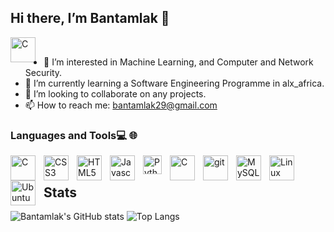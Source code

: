 ## Hi there, I’m Bantamlak 👋

<a href="https://www.linkedin.com/in/bantamlak-tilahun-352514200"><img align="left" alt="C" width="40px" style="padding-right:10px" img src="https://cdn.jsdelivr.net/gh/devicons/devicon/icons/linkedin/linkedin-original.svg" />
</a>
<br>
  
- 👀 I’m interested in Machine Learning, and Computer and Network Security.
- 🌱 I’m currently learning a Software Engineering Programme in alx_africa.
- 💞️ I’m looking to collaborate on any projects.
- 📫 How to reach me: bantamlak29@gmail.com

### Languages and Tools💻 🌐

<img align="left" alt="C" width="40px" style="padding-right:10px" img src="https://cdn.jsdelivr.net/gh/devicons/devicon/icons/c/c-original.svg" />
<img align="left" alt="CSS3" width="40px" style="padding-right:10px" img src="https://cdn.jsdelivr.net/gh/devicons/devicon/icons/css3/css3-original.svg" />
<img align="left" alt="HTML5" width="40px" style="padding-right:10px" img src="https://cdn.jsdelivr.net/gh/devicons/devicon/icons/html5/html5-original.svg" />
<img align="left" alt="Javascript" width="40px" style="padding-right:10px" img src="https://cdn.jsdelivr.net/gh/devicons/devicon/icons/javascript/javascript-original.svg" />
<img align="left" alt="Python" width="30px" style="padding-right:10px" img src="https://cdn.jsdelivr.net/gh/devicons/devicon/icons/python/python-original.svg" />


<img align="left" alt="C" width="40px" style="padding-right:10px" img src="https://cdn.jsdelivr.net/gh/devicons/devicon/icons/vim/vim-original.svg" />
<img align="left" alt="git" width="40px" style="padding-right:10px" img src="https://cdn.jsdelivr.net/gh/devicons/devicon/icons/git/git-original.svg" />
<img align="left" alt="MySQL" width="40px" style="padding-right:10px" img src="https://cdn.jsdelivr.net/gh/devicons/devicon/icons/mysql/mysql-original.svg" />
<img align="left" alt="Linux" width="40px" style="padding-right:10px" img src="https://cdn.jsdelivr.net/gh/devicons/devicon/icons/linux/linux-original.svg" />
<img align="left" alt="Ubuntu" width="40px" style="padding-right:10px" img src="https://cdn.jsdelivr.net/gh/devicons/devicon/icons/ubuntu/ubuntu-plain.svg" />
<br/>

## Stats
![Bantamlak's GitHub stats](https://github-readme-stats.vercel.app/api?username=Bantamlak12&hide_title=true&hide_border=true&show_icons=true&include_all_commits=true&count_private=true&theme=tokyonight&line_height=21)
![Top Langs](https://github-readme-stats.vercel.app/api/top-langs/?username=Bantamlak12&hide_title=true&hide_border=true&layout=compact&theme=tokyonight&line_height=21)

